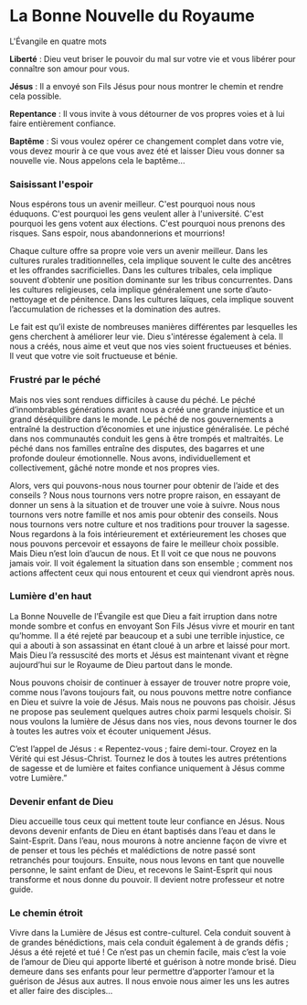 # La Bonne Nouvelle du Royaume

L'Évangile en quatre mots

**Liberté** : Dieu veut briser le pouvoir du mal sur votre vie et vous libérer pour connaître son amour pour vous.

**Jésus** : Il a envoyé son Fils Jésus pour nous montrer le chemin et rendre cela possible.

**Repentance** : Il vous invite à vous détourner de vos propres voies et à lui faire entièrement confiance.

**Baptême** : Si vous voulez opérer ce changement complet dans votre vie, vous devez mourir à ce que vous avez été et laisser Dieu vous donner sa nouvelle vie. Nous appelons cela le baptême...

### Saisissant l'espoir

Nous espérons tous un avenir meilleur. C'est pourquoi nous nous éduquons. C'est pourquoi les gens veulent aller à l'université. C'est pourquoi les gens votent aux élections. C'est pourquoi nous prenons des risques. Sans espoir, nous abandonnerions et mourrions!

Chaque culture offre sa propre voie vers un avenir meilleur. Dans les cultures rurales traditionnelles, cela implique souvent le culte des ancêtres et les offrandes sacrificielles. Dans les cultures tribales, cela implique souvent d’obtenir une position dominante sur les tribus concurrentes. Dans les cultures religieuses, cela implique généralement une sorte d’auto-nettoyage et de pénitence. Dans les cultures laïques, cela implique souvent l’accumulation de richesses et la domination des autres.

Le fait est qu’il existe de nombreuses manières différentes par lesquelles les gens cherchent à améliorer leur vie. Dieu s'intéresse également à cela. Il nous a créés, nous aime et veut que nos vies soient fructueuses et bénies. Il veut que votre vie soit fructueuse et bénie.

### Frustré par le péché

Mais nos vies sont rendues difficiles à cause du péché. Le péché d’innombrables générations avant nous a créé une grande injustice et un grand déséquilibre dans le monde. Le péché de nos gouvernements a entraîné la destruction d’économies et une injustice généralisée. Le péché dans nos communautés conduit les gens à être trompés et maltraités. Le péché dans nos familles entraîne des disputes, des bagarres et une profonde douleur émotionnelle. Nous avons, individuellement et collectivement, gâché notre monde et nos propres vies.

Alors, vers qui pouvons-nous nous tourner pour obtenir de l’aide et des conseils ? Nous nous tournons vers notre propre raison, en essayant de donner un sens à la situation et de trouver une voie à suivre. Nous nous tournons vers notre famille et nos amis pour obtenir des conseils. Nous nous tournons vers notre culture et nos traditions pour trouver la sagesse. Nous regardons à la fois intérieurement et extérieurement les choses que nous pouvons percevoir et essayons de faire le meilleur choix possible. Mais Dieu n’est loin d’aucun de nous. Et Il voit ce que nous ne pouvons jamais voir. Il voit également la situation dans son ensemble ; comment nos actions affectent ceux qui nous entourent et ceux qui viendront après nous.

### Lumière d'en haut

La Bonne Nouvelle de l’Évangile est que Dieu a fait irruption dans notre monde sombre et confus en envoyant Son Fils Jésus vivre et mourir en tant qu’homme. Il a été rejeté par beaucoup et a subi une terrible injustice, ce qui a abouti à son assassinat en étant cloué à un arbre et laissé pour mort. Mais Dieu l’a ressuscité des morts et Jésus est maintenant vivant et règne aujourd’hui sur le Royaume de Dieu partout dans le monde.

Nous pouvons choisir de continuer à essayer de trouver notre propre voie, comme nous l’avons toujours fait, ou nous pouvons mettre notre confiance en Dieu et suivre la voie de Jésus. Mais nous ne pouvons pas choisir. Jésus ne propose pas seulement quelques autres choix parmi lesquels choisir. Si nous voulons la lumière de Jésus dans nos vies, nous devons tourner le dos à toutes les autres voix et écouter uniquement Jésus.

C’est l’appel de Jésus : « Repentez-vous ; faire demi-tour. Croyez en la Vérité qui est Jésus-Christ. Tournez le dos à toutes les autres prétentions de sagesse et de lumière et faites confiance uniquement à Jésus comme votre Lumière.”

### Devenir enfant de Dieu

Dieu accueille tous ceux qui mettent toute leur confiance en Jésus. Nous devons devenir enfants de Dieu en étant baptisés dans l’eau et dans le Saint-Esprit. Dans l’eau, nous mourons à notre ancienne façon de vivre et de penser et tous les péchés et malédictions de notre passé sont retranchés pour toujours. Ensuite, nous nous levons en tant que nouvelle personne, le saint enfant de Dieu, et recevons le Saint-Esprit qui nous transforme et nous donne du pouvoir. Il devient notre professeur et notre guide.

### Le chemin étroit

Vivre dans la Lumière de Jésus est contre-culturel. Cela conduit souvent à de grandes bénédictions, mais cela conduit également à de grands défis ; Jésus a été rejeté et tué ! Ce n’est pas un chemin facile, mais c’est la voie de l’amour de Dieu qui apporte liberté et guérison à notre monde brisé. Dieu demeure dans ses enfants pour leur permettre d’apporter l’amour et la guérison de Jésus aux autres. Il nous envoie nous aimer les uns les autres et aller faire des disciples…
